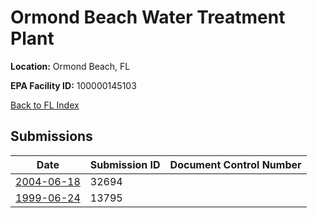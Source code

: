 # Ormond Beach Water Treatment Plant

**Location:** Ormond Beach, FL

**EPA Facility ID:** 100000145103

[Back to FL Index](../../index.md)

## Submissions

| Date | Submission ID | Document Control Number |
|------|--------------|-------------------------|
| [2004-06-18](submissions/32694.md) | 32694 |  |
| [1999-06-24](submissions/13795.md) | 13795 |  |
